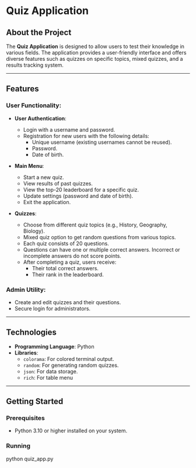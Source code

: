 # Quiz Application  

## About the Project  
The **Quiz Application** is designed to allow users to test their knowledge in various fields. The application provides a user-friendly interface and offers diverse features such as quizzes on specific topics, mixed quizzes, and a results tracking system.  

---

## Features  
### User Functionality:  
- **User Authentication**:  
  - Login with a username and password.  
  - Registration for new users with the following details:  
    - Unique username (existing usernames cannot be reused).  
    - Password.  
    - Date of birth.  

- **Main Menu**:  
  - Start a new quiz.  
  - View results of past quizzes.  
  - View the top-20 leaderboard for a specific quiz.  
  - Update settings (password and date of birth).  
  - Exit the application.  

- **Quizzes**:  
  - Choose from different quiz topics (e.g., History, Geography, Biology).  
  - Mixed quiz option to get random questions from various topics.  
  - Each quiz consists of 20 questions.  
  - Questions can have one or multiple correct answers. Incorrect or incomplete answers do not score points.  
  - After completing a quiz, users receive:  
    - Their total correct answers.  
    - Their rank in the leaderboard.  

### Admin Utility:  
- Create and edit quizzes and their questions.  
- Secure login for administrators.  

---

## Technologies  
- **Programming Language**: Python  
- **Libraries**:  
  - `colorama`: For colored terminal output.  
  - `random`: For generating random quizzes.  
  - `json`: For data storage.
  - `rich`: For table menu  

---

## Getting Started  
### Prerequisites  
- Python 3.10 or higher installed on your system.  


### Running
python quiz_app.py

